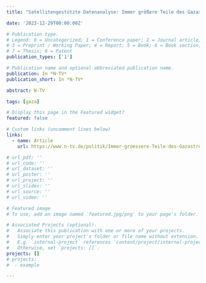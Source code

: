 ```yaml
---
title: "Satellitengestützte Datenanalyse: Immer größere Teile des Gazastreifens liegen in Trümmern"

date: '2023-12-29T00:00:00Z'

# Publication type.
# Legend: 0 = Uncategorized; 1 = Conference paper; 2 = Journal article;
# 3 = Preprint / Working Paper; 4 = Report; 5 = Book; 6 = Book section;
# 7 = Thesis; 8 = Patent
publication_types: ['1']

# Publication name and optional abbreviated publication name.
publication: In *N-TV*
publication_short: In *N-TV*

abstract: N-TV

tags: [gaza]

# Display this page in the Featured widget?
featured: false

# Custom links (uncomment lines below)
links:
  - name: Article
    url: https://www.n-tv.de/politik/Immer-groessere-Teile-des-Gazastreifens-liegen-in-Truemmern-article24520953.html

# url_pdf: ''
# url_code: ''
# url_dataset: ''
# url_poster: ''
# url_project: ''
# url_slides: ''
# url_source: ''
# url_video: ''

# Featured image
# To use, add an image named `featured.jpg/png` to your page's folder.

# Associated Projects (optional).
#   Associate this publication with one or more of your projects.
#   Simply enter your project's folder or file name without extension.
#   E.g. `internal-project` references `content/project/internal-project/index.md`.
#   Otherwise, set `projects: []`.
projects: []
# projects:
#  - example

---
```

